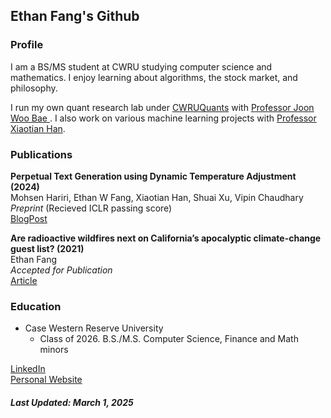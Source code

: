 ## Ethan Fang's Github
### Profile
I am a BS/MS student at CWRU studying computer science and mathematics. I enjoy learning about algorithms, the stock market, and philosophy.   

I run my own quant research lab under <a href = "https://github.com/cwruquants">CWRUQuants</a> with <a href="https://case.edu/weatherhead/about/faculty-and-staff-directory/joon-woo-bae"> Professor Joon Woo Bae </a>. I also work on various machine learning projects with <a href="https://ahxt.github.io/">Professor Xiaotian Han</a>.

### Publications

<b>Perpetual Text Generation using Dynamic Temperature Adjustment (2024)</b>   
Mohsen Hariri, Ethan W Fang, Xiaotian Han, Shuai Xu, Vipin Chaudhary  
<i>Preprint</i> (Recieved ICLR passing score)      
<a href="https://d2jud02ci9yv69.cloudfront.net/2025-04-28-perpetual-text-129/blog/perpetual-text/">BlogPost</a>   

<b>Are radioactive wildfires next on California’s apocalyptic climate-change guest list? (2021)</b>    
Ethan Fang   
<i>Accepted for Publication</i>    
<a href="https://www.sfchronicle.com/opinion/openforum/article/Are-radioactive-wildfires-the-next-on-16737625.php">Article</a>


### Education
- Case Western Reserve University
  - Class of 2026. B.S./M.S. Computer Science, Finance and Math minors

  
<a href="https://www.linkedin.com/in/ethanwfang/">LinkedIn</a> <br>
<a href = "https://ethanwfang.github.io/website/">Personal Website</a>

<h5>Last Updated: March 1, 2025</h5>
  


